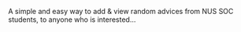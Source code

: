 A simple and easy way to add & view random advices from NUS SOC students, to anyone who is interested...
